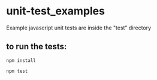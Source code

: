 # unit-test_examples
Example javascript unit tests are inside the "test" directory

## to run the tests:
```npm install```

```npm test```
